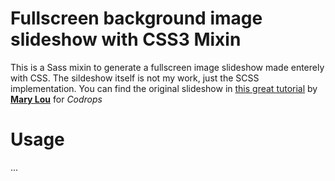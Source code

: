Fullscreen background image slideshow with CSS3 Mixin
=====================================================

This is a Sass mixin to generate a fullscreen image slideshow made enterely with CSS.
The sildeshow itself is not my work, just the SCSS implementation.
You can find the original slideshow  in [this great tutorial](http://tympanus.net/codrops/2012/01/02/fullscreen-background-image-slideshow-with-css3/) by [**Mary Lou**](https://twitter.com/crnacura) for *Codrops*

Usage
=====================================================
...
